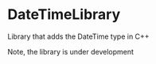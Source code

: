 # DateTimeLibrary
Library that adds the DateTime type in C++

Note, the library is under development
